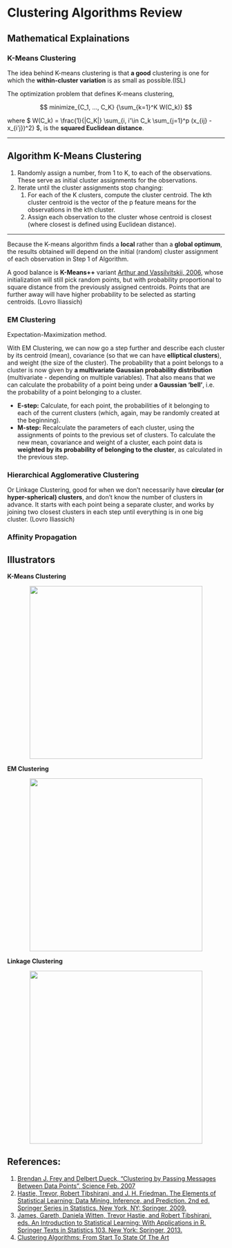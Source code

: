 # Clustering Algorithms Review

## Mathematical Explainations

### K-Means Clustering

The idea behind K-means clustering is that **a good** clustering is one for which the **within-cluster variation** is as small as possible.(ISL) 

The optimization problem that defines K-means clustering,

$$ minimize_{C_1, ..., C_K} {\sum_{k=1}^K W(C_k)} $$

where $ W(C_k) = \frac{1}{|C_K|} \sum_{i, i'\in C_k \sum_{j=1}^p (x_{ij} -  x_{i'j})^2} $, is the **squared Euclidean distance**.

---
Algorithm K-Means Clustering
---
1. Randomly assign a number, from 1 to K, to each of the observations. These serve as initial cluster assignments for the observations. 
2. Iterate until the cluster assignments stop changing:
    1. For each of the K clusters, compute the cluster centroid. The kth cluster centroid is the vector of the p feature means for the observations in the kth cluster.
    2. Assign each observation to the cluster whose centroid is closest (where closest is defined using Euclidean distance).
---

Because the K-means algorithm finds a **local** rather than a **global optimum**, the results obtained will depend on the initial (random) cluster assignment of each observation in Step 1 of Algorithm.

A good balance is **K-Means++** variant [Arthur and Vassilvitskii, 2006](http://ilpubs.stanford.edu:8090/778/1/2006-13.pdf), whose initialization will still pick random points, but with probability proportional to square distance from the previously assigned centroids. Points that are further away will have higher probability to be selected as starting centroids. (Lovro Iliassich)

### EM Clustering

Expectation-Maximization method. 

With EM Clustering, we can now go a step further and describe each cluster by its centroid (mean), covariance (so that we can have **elliptical clusters**), and weight (the size of the cluster). The probability that a point belongs to a cluster is now given by **a multivariate Gaussian probability distribution** (multivariate - depending on multiple variables). That also means that we can calculate the probability of a point being under **a Gaussian ‘bell’**, i.e. the probability of a point belonging to a cluster.

- **E-step:** Calculate, for each point, the probabilities of it belonging to each of the current clusters (which, again, may be randomly created at the beginning). 
- **M-step:** Recalculate the parameters of each cluster, using the assignments of points to the previous set of clusters. To calculate the new mean, covariance and weight of a cluster, each point data is **weighted by its probability of belonging to the cluster**, as calculated in the previous step.

### Hierarchical Agglomerative Clustering

Or Linkage Clustering, good for when we don’t necessarily have **circular (or hyper-spherical) clusters**, and don’t know the number of clusters in advance. It starts with each point being a separate cluster, and works by joining two closest clusters in each step until everything is in one big cluster. (Lovro Iliassich)



### Affinity Propagation


## Illustrators

**K-Means Clustering**
<p align="center">
    <img width="400" src="https://uploads.toptal.io/blog/image/92528/toptal-blog-image-1463672901961-c86610183bb2ba67f979c421f6748893.gif">
</p>

**EM Clustering**
<p align="center">
    <img width="400" src="https://uploads.toptal.io/blog/image/92523/toptal-blog-image-1463639195822-62ac974368c9d3e4c1501368ae75e321.jpg">
</p>

**Linkage Clustering**
<p align="center">
    <img width="400" src="https://uploads.toptal.io/blog/image/92525/toptal-blog-image-1463639301381-ac46f23d267a0150ea7f3804b456a802.jpg">
</p>




## References:

1. [Brendan J. Frey and Delbert Dueck, “Clustering by Passing Messages Between Data Points”, Science Feb. 2007](https://citeseerx.ist.psu.edu/viewdoc/summary?doi=10.1.1.121.3145)
2. [Hastie, Trevor, Robert Tibshirani, and J. H. Friedman. The Elements of Statistical Learning: Data Mining, Inference, and Prediction. 2nd ed. Springer Series in Statistics. New York, NY: Springer, 2009.](https://hastie.su.domains/ElemStatLearn/)
3. [James, Gareth, Daniela Witten, Trevor Hastie, and Robert Tibshirani, eds. An Introduction to Statistical Learning: With Applications in R. Springer Texts in Statistics 103. New York: Springer, 2013.](https://www.statlearning.com/)
4. [Clustering Algorithms: From Start To State Of The Art](https://www.toptal.com/machine-learning/clustering-algorithms)
